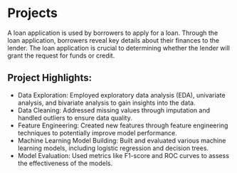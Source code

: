 # Projects
A loan application is used by borrowers to apply for a loan. Through the loan application, borrowers reveal key details about their finances to the lender. The loan application is crucial to determining whether the lender will grant the request for funds or credit.

## Project Highlights:
* Data Exploration: Employed exploratory data analysis (EDA), univariate analysis, and bivariate analysis to gain insights into the data.
* Data Cleaning: Addressed missing values through imputation and handled outliers to ensure data quality.
* Feature Engineering: Created new features through feature engineering techniques to potentially improve model performance.
* Machine Learning Model Building: Built and evaluated various machine learning models, including logistic regression and decision trees.
* Model Evaluation: Used metrics like F1-score and ROC curves to assess the effectiveness of the models.
